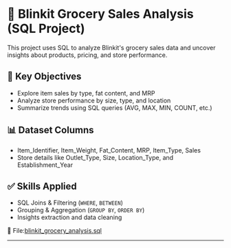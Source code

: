 # 🛒 Blinkit Grocery Sales Analysis (SQL Project)

This project uses SQL to analyze Blinkit's grocery sales data and uncover insights about products, pricing, and store performance.

## 📌 Key Objectives
- Explore item sales by type, fat content, and MRP
- Analyze store performance by size, type, and location
- Summarize trends using SQL queries (AVG, MAX, MIN, COUNT, etc.)

## 📊 Dataset Columns
- Item_Identifier, Item_Weight, Fat_Content, MRP, Item_Type, Sales
- Store details like Outlet_Type, Size, Location_Type, and Establishment_Year

## ✅ Skills Applied
- SQL Joins & Filtering (`WHERE`, `BETWEEN`)
- Grouping & Aggregation (`GROUP BY`, `ORDER BY`)
- Insights extraction and data cleaning


📂 File:[blinkit_grocery_analysis.sql](blob/main/blinkit_grocery_analysis.sql)




---

